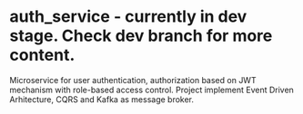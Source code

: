 # auth_service - currently in dev stage. Check dev branch for more content.
Microservice for user authentication, authorization based on JWT mechanism with role-based access control. Project implement Event Driven Arhitecture, CQRS and Kafka as message broker. 
